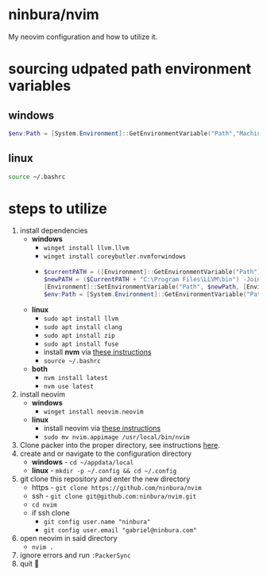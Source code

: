 # ninbura/nvim
My neovim configuration and how to utilize it.
# sourcing udpated path environment variables
## windows
```powershell
$env:Path = [System.Environment]::GetEnvironmentVariable("Path","Machine") + ";" + [System.Environment]::GetEnvironmentVariable("Path","User")
```
## linux
```bash
source ~/.bashrc
```
# steps to utilize
1. install dependencies
    - **windows**
        - `winget install llvm.llvm`
        - `winget install coreybutler.nvmforwindows`
        - ```powershell
          $currentPATH = ([Environment]::GetEnvironmentVariable("Path")).Split(";")
          $newPATH = ($CurrentPATH + "C:\Program Files\LLVM\bin") -Join ";"
          [Environment]::SetEnvironmentVariable("Path", $newPath, [EnvironmentVariableTarget]::Machine)
          $env:Path = [System.Environment]::GetEnvironmentVariable("Path","Machine") + ";" + [System.Environment]::GetEnvironmentVariable("Path","User")
          ```
    - **linux**
        - `sudo apt install llvm`
        - `sudo apt install clang`
        - `sudo apt install zip`
        - `sudo apt install fuse`
        - install **nvm** via [these instructions](https://github.com/nvm-sh/nvm#installing-and-updating)
        - `source ~/.bashrc`
    - **both**
        - `nvm install latest`
        - `nvm use latest`
2. install neovim
    - **windows**
        - `winget install neovim.neovim`
    - **linux**
        - install neovim via [these instructions](https://github.com/neovim/neovim/blob/master/INSTALL.md#linux)
        - `sudo mv nvim.appimage /usr/local/bin/nvim`
3. Clone packer into the proper directory, see instructions [here](https://github.com/wbthomason/packer.nvim#quickstart).
4. create and or navigate to the configuration directory
    - **windows** - `cd ~/appdata/local`
    - **linux** - `mkdir -p ~/.config && cd ~/.config`
5. git clone this repository and enter the new directory
    - https - `git clone https://github.com/ninbura/nvim`
    - ssh - `git clone git@github.com:ninbura/nvim.git`
    - `cd nvim`
    - if ssh clone
        - `git config user.name "ninbura"`
        - `git config user.email "gabriel@ninbura.com"`
6. open neovim in said directory
    - `nvim .`
7. ignore errors and run `:PackerSync`
8. quit 💃
